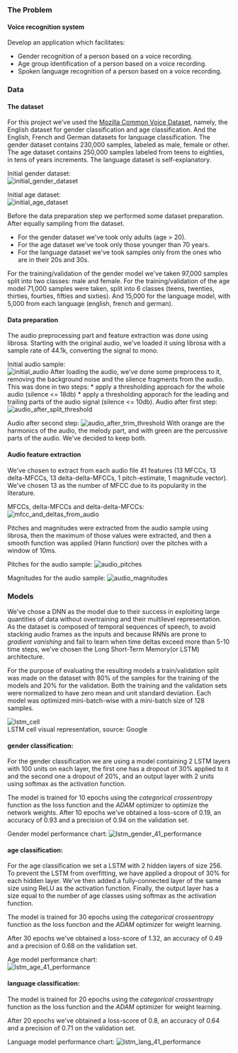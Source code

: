 ### The Problem
#### Voice recognition system

Develop an application which facilitates:
* Gender recognition of a person based on a voice recording.
* Age group identification of a person based on a voice recording.
* Spoken language recognition of a person based on a voice recording.

### Data
#### The dataset
For this project we've used the [Mozilla Common Voice Dataset][dataset], namely, the English dataset for gender classification and age classification. And the English, French and German datasets for language classification. The gender dataset contains 230,000 samples, labeled as male, female or other. The age dataset contains 250,000 samples labeled from teens to eighties, in tens of years increments. The language dataset is self-explanatory.

Initial gender dataset:  
![initial_gender_dataset][0]

Initial age dataset:  
![initial_age_dataset][1]

Before the data preparation step we performed some dataset preparation. After equally sampling from the dataset.
* For the gender dataset we've took only adults (age > 20).
* For the age dataset we've took only those younger than 70 years.
* For the language dataset we've took samples only from the ones who are in their
    20s and 30s.

For the training/validation of the gender model we've taken 97,000 samples split into two classes: male and female.
For the training/validation of the age model 71,000 samples were taken, split into 6 classes (teens, twenties, thirties, fourties, fifties and sixties). And 15,000 for the language model, with 5,000 from each language (english, french and german).

#### Data preparation
The audio preprocessing part and feature extraction was done using librosa.
Starting with the original audio, we've loaded it using librosa with a
sample rate of 44.1k, converting the signal to mono.  

Initial audio sample:  
![initial_audio][2]
After loading the audio, we've done some preprocess to it, removing
the background noise and the silence fragments from the audio.  
This was done in two steps:
    * apply a thresholding approach for the whole audio (silence <= 18db)
    * apply a thresholding apporach for the leading and trailing
      parts of the audio signal (silence <= 10db).
Audio after first step:
![audio_after_split_threshold][3]

Audio after second step:
![audio_after_trim_threshold][4]
With orange are the harmonics of the audio, the melody part, and with green are
the percussive parts of the audio. We've decided to keep both.

#### Audio feature extraction
We've chosen to extract from each audio file 41 features (13 MFCCs, 13 delta-MFCCs,
13 delta-delta-MFCCs, 1 pitch-estimate, 1 magnitude vector).
We've chosen 13 as the number of MFCC due to its popularity in the literature.

MFCCs, delta-MFCCs and delta-delta-MFCCs:  
![mfcc_and_deltas_from_audio][5]

Pitches and magnitudes were extracted from the audio sample using librosa, then the maximum of those values were extracted, and then a smooth function was applied (Hann function) over the pitches with a window
of 10ms.

Pitches for the audio sample:
![audio_pitches][6]

Magnitudes for the audio sample:
![audio_magnitudes][7]

### Models  

We've chose a DNN as the model due to their success in exploiting large quantities of data without overtraining and their multilevel representation.
As the dataset is composed of temporal sequences of speech, to avoid stacking audio frames as the inputs and because RNNs are prone to _gradient vanishing_ and fail to learn when time deltas exceed more than 5-10 time steps, we've chosen the Long Short-Term Memory(or LSTM) architecture.

For the purpose of evaluating the resulting models a train/validation split was made on the dataset with 80% of the samples for the training of the models and 20% for the validation.
Both the training and the validation sets were normalized to have zero mean and unit standard deviation.
Each model was optimized mini-batch-wise with a mini-batch size of 128 samples.

![lstm_cell](https://cdn-images-1.medium.com/max/800/1*z4qT1SIp79JZ21x86w_4gA.jpeg)  
LSTM cell visual representation, source: Google

#### gender classification:

For the gender classification we are using a model containing 2 LSTM layers with 100 units on each layer, the first one has a dropout of 30% applied to it and the second one a dropout of 20%, and an output layer with 2 units using softmax as the activation function.

The model is trained for 10 epochs using the _categorical crossentropy_ function as the loss function and the _ADAM_ optimizer to optimize the network weights.
After 10 epochs we've obtained a loss-score of 0.19, an accuracy of 0.93 and a precision of 0.94 on the validation set.

Gender model performance chart:
![lstm_gender_41_performance][8]

#### age classification:

For the age classification we set a LSTM with 2 hidden layers of size 256. To prevent the LSTM from overfitting, we have applied a dropout of 30% for each hidden layer. We've then added a fully-connected layer of the same size using ReLU as the activation function. Finally, the output layer has a size equal to the number of age classes using softmax as the activation function.

The model is trained for 30 epochs using the _categorical crossentropy_ function as the loss function and the _ADAM_ optimizer for weight learning.

After 30 epochs we've obtained a loss-score of 1.32, an accuracy of 0.49 and a precision of 0.68 on the validation set.

Age model performance chart:  
![lstm_age_41_performance][9]

#### language classification:



The model is trained for 20 epochs using the _categorical crossentropy_ function as the loss function and the _ADAM_ optimizer for weight learning.

After 20 epochs we've obtained a loss-score of 0.8, an accuracy of 0.64 and a precision of 0.71 on the validation set.

Language model performance chart:
![lstm_lang_41_performance][10]


[dataset]: https://voice.mozilla.org/en/datasets
[0]: images/initial_gender_dataset.png
[1]: images/initial_age_dataset.png
[2]: images/initial_loaded_audio.png
[3]: images/audio_after_split_threshold.png
[4]: images/audio_after_trim_threshold.png
[5]: images/mfcc_and_deltas_for_audio.png
[6]: images/audio_pitches.png
[7]: images/audio_magnitudes.png
[8]: images/lstm_gender_41_performance.png
[9]: images/lstm_age_41_performance.png
[10]: images/lstm_lang_41_performance.png
